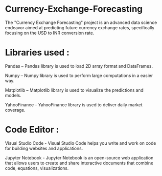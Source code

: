 # Currency-Exchange-Forecasting 

The "Currency Exchange Forecasting" project is an advanced data science endeavor aimed at predicting future currency exchange rates, specifically focusing on the USD to INR conversion rate.

# Libraries used :

Pandas – Pandas library is used to load 2D array format and DataFrames.

Numpy – Numpy library is used to perform large computations in a easier way.

Matplotlib – Matplotlib library is used to visualize the predictions and models.

YahooFinance - YahooFinance library is used to deliver daily market coverage.

# Code Editor :

Visual Studio Code - Visual Studio Code helps you write and work on code for building websites and applications.

Jupyter Notebook - Jupyter Notebook is an open-source web application that allows users to create and share interactive documents that combine code, equations, visualizations.
